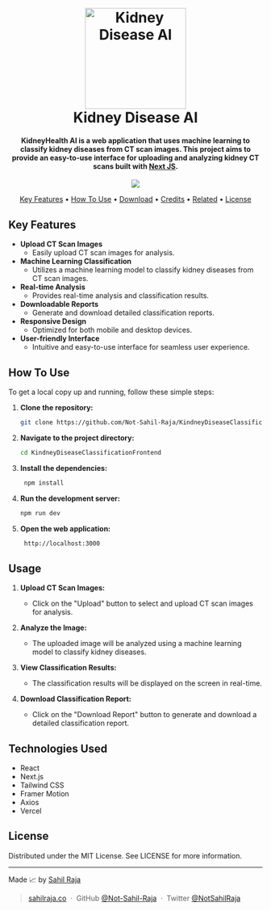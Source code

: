 <h1 align="center">
  <br>
  <a href="https://kidneyhealthai.vercel.app/"><img src="" alt="Kidney Disease AI" width="200"></a>
  <br>
  Kidney Disease AI
  <br>
</h1>

<h4 align="center">KidneyHealth AI is a web application that uses machine learning to classify kidney diseases from CT scan images. This project aims to provide an easy-to-use interface for uploading and analyzing kidney CT scans built with <a href="https://nextjs.org/" target="_blank">Next JS</a>.</h4>

<p align="center">
  <a href="https://github.com/Not-Sahil-Raja/KindneyDiseaseClassification"><img src="https://img.shields.io/badge/Backend-API-blue"></a>
</p>

<p align="center">
  <a href="#key-features">Key Features</a> •
  <a href="#how-to-use">How To Use</a> •
  <a href="#download">Download</a> •
  <a href="#credits">Credits</a> •
  <a href="#related">Related</a> •
  <a href="#license">License</a>
</p>

<!-- Gif goes here -->

## Key Features

- **Upload CT Scan Images**
  - Easily upload CT scan images for analysis.
- **Machine Learning Classification**
  - Utilizes a machine learning model to classify kidney diseases from CT scan images.
- **Real-time Analysis**
  - Provides real-time analysis and classification results.
- **Downloadable Reports**
  - Generate and download detailed classification reports.
- **Responsive Design**
  - Optimized for both mobile and desktop devices.
- **User-friendly Interface**
  - Intuitive and easy-to-use interface for seamless user experience.

## How To Use

To get a local copy up and running, follow these simple steps:

1. **Clone the repository:**

   ```sh
   git clone https://github.com/Not-Sahil-Raja/KindneyDiseaseClassificationFrontend.git
   ```

2. **Navigate to the project directory:**

   ```sh
   cd KindneyDiseaseClassificationFrontend
   ```

3. **Install the dependencies:**

   ```sh
    npm install
   ```

4. **Run the development server:**

   ```sh
   npm run dev
   ```

5. **Open the web application:**

   ```sh
    http://localhost:3000
   ```

## Usage

1. **Upload CT Scan Images:**

   - Click on the "Upload" button to select and upload CT scan images for analysis.

2. **Analyze the Image:**

   - The uploaded image will be analyzed using a machine learning model to classify kidney diseases.

3. **View Classification Results:**

   - The classification results will be displayed on the screen in real-time.

4. **Download Classification Report:**

   - Click on the "Download Report" button to generate and download a detailed classification report.

## Technologies Used

- React
- Next.js
- Tailwind CSS
- Framer Motion
- Axios
- Vercel

## License

Distributed under the MIT License. See LICENSE for more information.

---

Made 📈 by [Sahil Raja](https://github.com/Not-Sahil-Raja)

> [sahilraja.co](https://www.sahilraja.co/) &nbsp;&middot;&nbsp;
> GitHub [@Not-Sahil-Raja](https://github.com/Not-Sahil-Raja) &nbsp;&middot;&nbsp;
> Twitter [@NotSahilRaja](https://x.com/NotSahilRaja)
